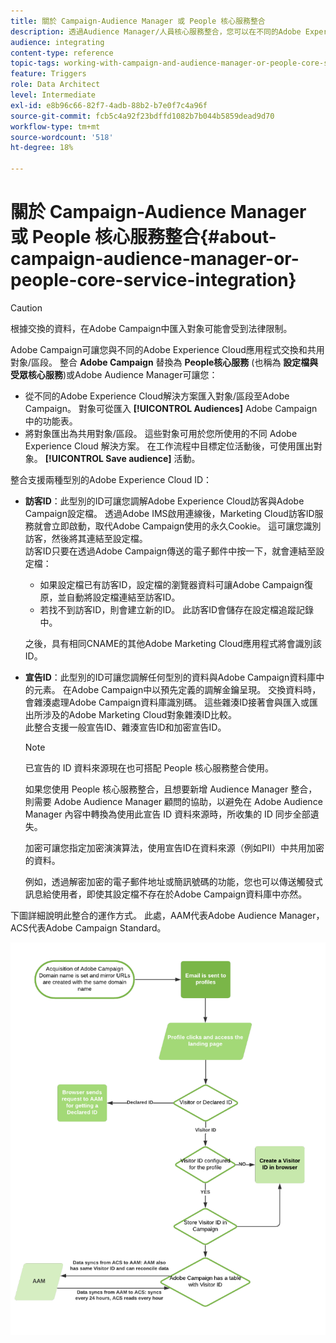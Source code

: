 ```yaml
---
title: 關於 Campaign-Audience Manager 或 People 核心服務整合
description: 透過Audience Manager/人員核心服務整合，您可以在不同的Adobe Experience Cloud解決方案中共用對象或區段。
audience: integrating
content-type: reference
topic-tags: working-with-campaign-and-audience-manager-or-people-core-service
feature: Triggers
role: Data Architect
level: Intermediate
exl-id: e8b96c66-82f7-4adb-88b2-b7e0f7c4a96f
source-git-commit: fcb5c4a92f23bdffd1082b7b044b5859dead9d70
workflow-type: tm+mt
source-wordcount: '518'
ht-degree: 18%

---
```


# 關於 Campaign-Audience Manager 或 People 核心服務整合{#about-campaign-audience-manager-or-people-core-service-integration}

>[!CAUTION]
>
>根據交換的資料，在Adobe Campaign中匯入對象可能會受到法律限制。

Adobe Campaign可讓您與不同的Adobe Experience Cloud應用程式交換和共用對象/區段。 整合 **Adobe Campaign** 替換為 **People核心服務** (也稱為 **設定檔與受眾核心服務**)或Adobe Audience Manager可讓您：

* 從不同的Adobe Experience Cloud解決方案匯入對象/區段至Adobe Campaign。 對象可從匯入 **[!UICONTROL Audiences]** Adobe Campaign中的功能表。
* 將對象匯出為共用對象/區段。 這些對象可用於您所使用的不同 Adobe Experience Cloud 解決方案。 在工作流程中目標定位活動後，可使用匯出對象。 **[!UICONTROL Save audience]** 活動。

整合支援兩種型別的Adobe Experience Cloud ID：

* **訪客ID**：此型別的ID可讓您調解Adobe Experience Cloud訪客與Adobe Campaign設定檔。 透過Adobe IMS啟用連線後，Marketing Cloud訪客ID服務就會立即啟動，取代Adobe Campaign使用的永久Cookie。 這可讓您識別訪客，然後將其連結至設定檔。
  <br>訪客ID只要在透過Adobe Campaign傳送的電子郵件中按一下，就會連結至設定檔：
   * 如果設定檔已有訪客ID，設定檔的瀏覽器資料可讓Adobe Campaign復原，並自動將設定檔連結至訪客ID。
   * 若找不到訪客ID，則會建立新的ID。 此訪客ID會儲存在設定檔追蹤記錄中。

  之後，具有相同CNAME的其他Adobe Marketing Cloud應用程式將會識別該ID。

* **宣告ID**：此型別的ID可讓您調解任何型別的資料與Adobe Campaign資料庫中的元素。 在Adobe Campaign中以預先定義的調解金鑰呈現。 交換資料時，會雜湊處理Adobe Campaign資料庫識別碼。 這些雜湊ID接著會與匯入或匯出所涉及的Adobe Marketing Cloud對象雜湊ID比較。
  <br>此整合支援一般宣告ID、雜湊宣告ID和加密宣告ID。

  >[!NOTE]
  >
  >已宣告的 ID 資料來源現在也可搭配 People 核心服務整合使用。
  >
  >如果您使用 People 核心服務整合，且想要新增 Audience Manager 整合，則需要 Adobe Audience Manager 顧問的協助，以避免在 Adobe Audience Manager 內容中轉換為使用此宣告 ID 資料來源時，所收集的 ID 同步全部遺失。


  加密可讓您指定加密演演算法，使用宣告ID在資料來源（例如PII）中共用加密的資料。

  例如，透過解密加密的電子郵件地址或簡訊號碼的功能，您也可以傳送觸發式訊息給使用者，即使其設定檔不存在於Adobe Campaign資料庫中亦然。

下圖詳細說明此整合的運作方式。 此處，AAM代表Adobe Audience Manager，ACS代表Adobe Campaign Standard。

![](assets/aam_diagram.png)
